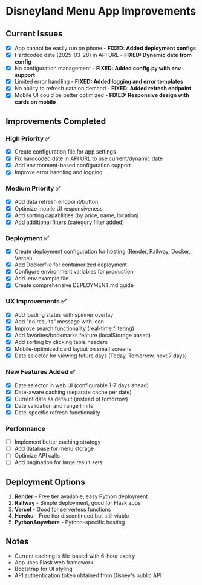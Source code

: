 # Disneyland Menu App Improvements

## Current Issues
- [x] App cannot be easily run on phone - **FIXED: Added deployment configs**
- [x] Hardcoded date (2025-03-28) in API URL - **FIXED: Dynamic date from config**
- [x] No configuration management - **FIXED: Added config.py with env support**
- [x] Limited error handling - **FIXED: Added logging and error templates**
- [x] No ability to refresh data on demand - **FIXED: Added refresh endpoint**
- [x] Mobile UI could be better optimized - **FIXED: Responsive design with cards on mobile**

## Improvements Completed

### High Priority ✅
- [x] Create configuration file for app settings
- [x] Fix hardcoded date in API URL to use current/dynamic date
- [x] Add environment-based configuration support
- [x] Improve error handling and logging

### Medium Priority ✅
- [x] Add data refresh endpoint/button
- [x] Optimize mobile UI responsiveness
- [x] Add sorting capabilities (by price, name, location)
- [x] Add additional filters (category filter added)

### Deployment ✅
- [x] Create deployment configuration for hosting (Render, Railway, Docker, Vercel)
- [x] Add Dockerfile for containerized deployment
- [x] Configure environment variables for production
- [x] Add .env.example file
- [x] Create comprehensive DEPLOYMENT.md guide

### UX Improvements ✅
- [x] Add loading states with spinner overlay
- [x] Add "no results" message with icon
- [x] Improve search functionality (real-time filtering)
- [x] Add favorites/bookmarks feature (localStorage based)
- [x] Add sorting by clicking table headers
- [x] Mobile-optimized card layout on small screens
- [x] Date selector for viewing future days (Today, Tomorrow, next 7 days)

### New Features Added ✅
- [x] Date selector in web UI (configurable 1-7 days ahead)
- [x] Date-aware caching (separate cache per date)
- [x] Current date as default (instead of tomorrow)
- [x] Date validation and range limits
- [x] Date-specific refresh functionality

### Performance
- [ ] Implement better caching strategy
- [ ] Add database for menu storage
- [ ] Optimize API calls
- [ ] Add pagination for large result sets

## Deployment Options
1. **Render** - Free tier available, easy Python deployment
2. **Railway** - Simple deployment, good for Flask apps
3. **Vercel** - Good for serverless functions
4. **Heroku** - Free tier discontinued but still viable
5. **PythonAnywhere** - Python-specific hosting

## Notes
- Current caching is file-based with 6-hour expiry
- App uses Flask web framework
- Bootstrap for UI styling
- API authentication token obtained from Disney's public API